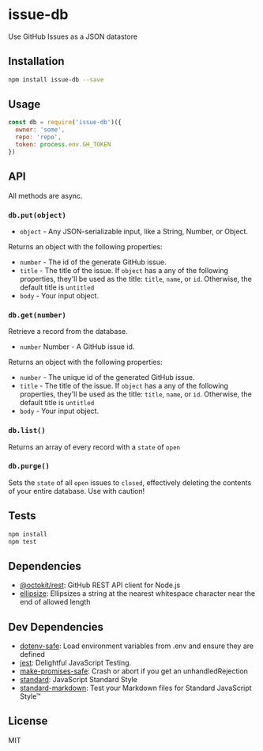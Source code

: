 # issue-db 

Use GitHub Issues as a JSON datastore

## Installation

```sh
npm install issue-db --save
```

## Usage

```js
const db = require('issue-db')({
  owner: 'some',
  repo: 'repo',
  token: process.env.GH_TOKEN
})
```

## API

All methods are async.

### `db.put(object)`

- `object` - Any JSON-serializable input, like a String, Number, or Object.

Returns an object with the following properties:

- `number` - The id of the generate GitHub issue.
- `title` - The title of the issue. If `object` has a any of the following properties, they'll be used as the title: `title`, `name`, or `id`. Otherwise, the default title is `untitled`
- `body` - Your input object.

### `db.get(number)`

Retrieve a record from the database.

- `number` Number - A GitHub issue id.

Returns an object with the following properties:

- `number` - The unique id of the generated GitHub issue.
- `title` - The title of the issue. If `object` has a any of the following properties, they'll be used as the title: `title`, `name`, or `id`. Otherwise, the default title is `untitled`
- `body` - Your input object.

### `db.list()`

Returns an array of every record with a `state` of `open`

### `db.purge()`

Sets the `state` of all `open` issues to `closed`, effectively deleting the 
contents of your entire database. Use with caution!

## Tests

```sh
npm install
npm test
```

## Dependencies

- [@octokit/rest](): GitHub REST API client for Node.js
- [ellipsize](https://github.com/mvhenten/ellipsize): Ellipsizes a string at the nearest whitespace character near the end of allowed length

## Dev Dependencies

- [dotenv-safe](https://github.com/rolodato/dotenv-safe): Load environment variables from .env and ensure they are defined
- [jest](https://github.com/facebook/jest): Delightful JavaScript Testing.
- [make-promises-safe](https://github.com/mcollina/make-promises-safe): Crash or abort if you get an unhandledRejection
- [standard](https://github.com/standard/standard): JavaScript Standard Style
- [standard-markdown](): Test your Markdown files for Standard JavaScript Style™


## License

MIT
